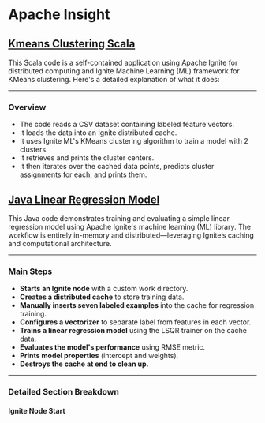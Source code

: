 # Apache Insight

## [Kmeans Clustering Scala](https://github.com/werowe/InsightML/blob/master/Kmeans.scala)

This Scala code is a self-contained application using Apache Ignite for distributed computing and Ignite Machine Learning (ML) framework for KMeans clustering. Here's a detailed explanation of what it does:

---

### Overview

- The code reads a CSV dataset containing labeled feature vectors.
- It loads the data into an Ignite distributed cache.
- It uses Ignite ML's KMeans clustering algorithm to train a model with 2 clusters.
- It retrieves and prints the cluster centers.
- It then iterates over the cached data points, predicts cluster assignments for each, and prints them.


## [Java Linear Regression Model](https://github.com/werowe/InsightML/blob/master/LRExample.java)

This Java code demonstrates training and evaluating a simple linear regression model using Apache Ignite's machine learning (ML) library. The workflow is entirely in-memory and distributed—leveraging Ignite’s caching and computational architecture.

---

### Main Steps

- **Starts an Ignite node** with a custom work directory.
- **Creates a distributed cache** to store training data.
- **Manually inserts seven labeled examples** into the cache for regression training.
- **Configures a vectorizer** to separate label from features in each vector.
- **Trains a linear regression model** using the LSQR trainer on the cache data.
- **Evaluates the model's performance** using RMSE metric.
- **Prints model properties** (intercept and weights).
- **Destroys the cache at end to clean up.**

---

### Detailed Section Breakdown

#### Ignite Node Start

